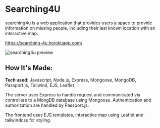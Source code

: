 # Searching4U

searching4u is a web application that provides users a space to provide information on missing people, including their last known location with an interactive map.

https://searching-4u.herokuapp.com/

![searching4u preview](https://raw.githubusercontent.com/ivel6482/ivel6482/main/images/searching4u.gif)

## How It's Made:

**Tech used:** Javascript, Node.js, Express, Mongoose, MongoDB, Passport.js, Tailwind, EJS, Leaflet

The server uses Express to handle request and communicated via controllers to a MongDB database using Mongoose. Authentication and authorization are handled by Passport.js.

The frontend uses EJS templates, interactive map using Leaflet and tailwindcss for styling.
